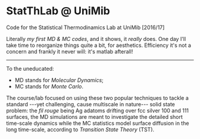 # StatThLab @ UniMib
Code for the Statistical Thermodinamics Lab at UniMib [2016/17]

Literally *my first MD & MC codes*, and it shows, it *really* does. One day I'll take time to reorganize things quite a bit, for aesthetics. Efficiency it's not a concern and frankly it never will: it's matlab afterall!

----------------------------------------------------

To the uneducated: 
- MD stands for *Molecular Dynamics*;
- MC stands for *Monte Carlo*.

The course/lab focused on using these two popular techniques to tackle a standard ---yet challenging, cause multiscale in nature--- solid state problem: the *fil rouge* being Ag adatoms drifting over fcc silver 100 and 111 surfaces, the MD simulations are meant to investigate the detailed short time-scale dynamics while the MC statistics model surface diffusion in the long time-scale, according to *Transition State Theory* (TST).
